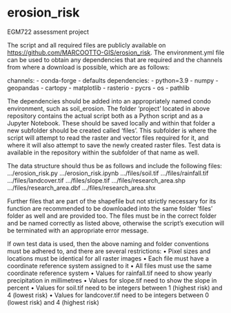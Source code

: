 # erosion_risk
EGM722 assessment project

The script and all required files are publicly available on https://github.com/MARCOOTTO-GIS/erosion_risk. The environment.yml file can be used to obtain any dependencies that are required and the channels from where a download is possible, which are as follows:

channels:
 	 - conda-forge
  	- defaults
dependencies:
  	- python=3.9
  	- numpy
  	- geopandas
 	 - cartopy
  	- matplotlib
	- rasterio
	- pycrs
  	- os
	- pathlib

The dependencies should be added into an appropriately named condo environment, such as soil_erosion.
The folder ‘project’ located in above repository contains the actual script both as a Python script and as a Jupyter Notebook. These should be saved locally and within that folder a new subfolder should be created called ‘files’. This subfolder is where the script will attempt to read the raster and vector files required for it, and where it will also attempt to save the newly created raster files. Test data is available in the repository within the subfolder of that name as well.

The data structure should thus be as follows and include the following files:
…/erosion_risk.py
…/erosion_risk.ipynb
…/files/soil.tif
…/files/rainfall.tif
…/files/landcover.tif
…/files/slope.tif
…/files/research_area.shp
…/files/research_area.dbf
…/files/research_area.shx

Further files that are part of the shapefile but not strictly necessary for its function are recommended to be downloaded into the same folder ‘files’ folder as well and are provided too. The files must be in the correct folder and be named correctly as listed above, otherwise the script’s execution will be terminated with an appropriate error message.

If own test data is used, then the above naming and folder conventions must be adhered to, and there are several restrictions:
•	Pixel sizes and locations must be identical for all raster images
•	Each file must have a coordinate reference system assigned to it
•	All files must use the same coordinate reference system
•	Values for rainfall.tif need to show yearly precipitation in millimetres
•	Values for slope.tif need to show the slope in percent
•	Values for soil.tif need to be integers between 1 (highest risk) and 4 (lowest risk)
•	Values for landcover.tif need to be integers between 0 (lowest risk) and 4 (highest risk)
